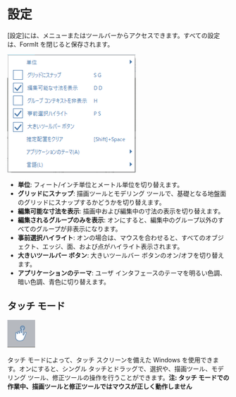 # 設定

[設定]には、メニューまたはツールバーからアクセスできます。すべての設定は、FormIt を閉じると保存されます。

![](../.gitbook/assets/settings_menu.png)

* **単位**: フィート/インチ単位とメートル単位を切り替えます。
* **グリッドにスナップ**: 描画ツールとモデリング ツールで、基礎となる地盤面のグリッドにスナップするかどうかを切り替えます。
* **編集可能な寸法を表示**: 描画中および編集中の寸法の表示を切り替えます。
* **編集されるグループのみを表示**: オンにすると、編集中のグループ以外のすべてのグループが非表示になります。
* **事前選択ハイライト**: オンの場合は、マウスを合わせると、すべてのオブジェクト、エッジ、面、および点がハイライト表示されます。
* **大きいツールバー ボタン**: 大きいツールバー ボタンのオン/オフを切り替えます。
* **アプリケーションのテーマ**: ユーザ インタフェースのテーマを明るい色調、暗い色調、青色に切り替えます。

## タッチ モード

![](../.gitbook/assets/touch_mode_icon.png)

タッチ モードによって、タッチ スクリーンを備えた Windows を使用できます。オンにすると、シングル タッチとドラッグで、選択や、描画ツール、モデリング ツール、修正ツールの操作を行うことができます。**注: タッチ モードでの作業中、描画ツールと修正ツールではマウスが正しく動作しません**

